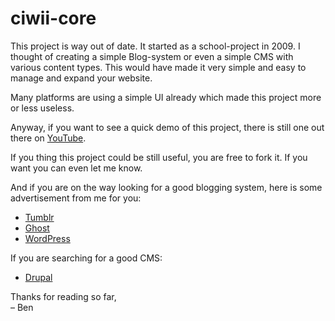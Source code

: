 ciwii-core
==========

This project is way out of date. It started as a school-project in 2009. I thought of creating a simple Blog-system or even a simple CMS with various content types. This would have made it very simple and easy to manage and expand your website.

Many platforms are using a simple UI already which made this project more or less useless.

Anyway, if you want to see a quick demo of this project, there is still one out there on [YouTube](http://www.youtube.com/watch?v=u9v4UqGcrRA).

If you thing this project could be still useful, you are free to fork it. If you want you can even let me know.

And if you are on the way looking for a good blogging system, here is some advertisement from me for you:

* [Tumblr](http://tumblr.com)
* [Ghost](https://ghost.org)
* [WordPress](http://wordpress.com)

If you are searching for a good CMS:

* [Drupal](http://drupal.org)

Thanks for reading so far,  
– Ben
